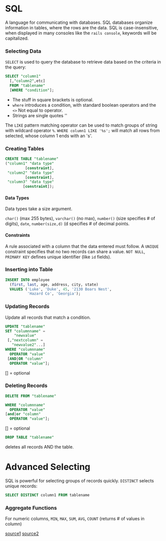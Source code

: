 # SQL
A language for communicating with databases. SQL databases organize information in tables, where the rows are the data. SQL is case-insensitive, when displayed in many consoles like the `rails console`, keywords will be capitalized.

### Selecting Data
`SELECT` is used to query the database to retrieve data based on the criteria in the query:
```SQL
SELECT "column1"
  [,"column2",etc] 
  FROM "tablename"
  [WHERE "condition"];
```
- The stuff in square brackets is optional.
- `where` introduces a condition, with standard boolean operators and the `<>` Not equal to operator. 
- Strings are single quotes ''

The `LIKE` pattern matching operator can be used to match groups of string with wildcard operator `%`. `WHERE column1 LIKE '%s';` will match all rows from selected, whose column 1 ends with an 's'. 

### Creating Tables
```SQL
CREATE TABLE "tablename" 
("column1" "data type"
         [constraint],
 "column2" "data type"
         [constraint],
 "column3" "data type"
        [constraint]);
```
#### Data Types
Data types take a size argument.

`char()` (max 255 bytes), `varchar()` (no max), `number()` (size specifies # of digits), `date`, `number(size,d)` (d specifies # of decimal points.

#### Constraints
A rule associated with a column that the data entered must follow. A `UNIQUE` constraint specifies that no two records can share a value. `NOT NULL`, `PRIMARY KEY` defines unique identifier (like `id` fields).

### Inserting into Table
```SQL
INSERT INTO employee
  (first, last, age, address, city, state)
  VALUES ('Luke', 'Duke', 45, '2130 Boars Nest', 
          'Hazard Co', 'Georgia');
```

### Updating Records
Update all records that match a condition.
```SQL
UPDATE "tablename"
SET "columnname" = 
    "newvalue"
 [,"nextcolumn" = 
   "newvalue2"...]
WHERE "columnname" 
  OPERATOR "value" 
 [AND|OR "column" 
  OPERATOR "value"];
```
[] = optional

### Deleting Records
```SQL
DELETE FROM "tablename"

WHERE "columnname" 
  OPERATOR "value" 
[and|or "column" 
  OPERATOR "value"];
```
[] = optional

```SQL
DROP TABLE "tablename"
```
deletes all records AND the table.

# Advanced Selecting
SQL is powerful for selecting groups of records quickly. `DISTINCT` selects unique records:
```SQL
SELECT DISTINCT column1 FROM tablename
```
### Aggregate Functions
For numeric columns, `MIN`, `MAX`, `SUM`, `AVG`, `COUNT` (returns # of values in column)

[source1](http://www.sqlcourse.com/)
[source2](http://www.sqlcourse2.com/)
